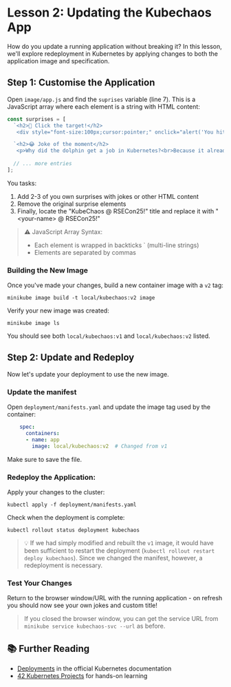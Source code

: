 # Lesson 2: Updating the Kubechaos App
How do you update a running application without breaking it? In this lesson,
we'll explore redeployment in Kubernetes by applying changes to both the
application image and specification. 


## Step 1: Customise the Application
Open `image/app.js` and find the `suprises` variable (line 7).
This is a JavaScript array where each element is a string with HTML content:
```javascript
const surprises = [
  `<h2>🎯 Click the target!</h2>
   <div style="font-size:100px;cursor:pointer;" onclick="alert('You hit it! 🎉')">🎯</div>`,

  `<h2>😂 Joke of the moment</h2>
   <p>Why did the dolphin get a job in Kubernetes?<br>Because it already knew how to work in pods.</p>`,
   
  // ... more entries
];
```
You tasks:

1. Add 2-3 of you own surprises with jokes or other HTML content
2. Remove the original surprise elements
3. Finally, locate the "KubeChaos @ RSECon25!" title and replace it with "<your-name\> @ RSECon25!"


> ⚠️  JavaScript Array Syntax:
>
> - Each element is wrapped in backticks \` (multi-line strings)
> - Elements are separated by commas


### Building the New Image
Once you've made your changes, build a new container image with a `v2` tag:
```
minikube image build -t local/kubechaos:v2 image
```
Verify your new image was created:
```
minikube image ls
```
You should see  both `local/kubechaos:v1` and 
`local/kubechaos:v2` listed.

## Step 2: Update and Redeploy
Now let's update your deployment to use the new image.
### Update the manifest
Open `deployment/manifests.yaml` and update the image tag used by the container:
```yaml
    spec:
      containers:
      - name: app
        image: local/kubechaos:v2  # Changed from v1
```
Make sure to save the file.
### Redeploy the Application:
Apply your changes to the cluster:
```
kubectl apply -f deployment/manifests.yaml
```
Check when the deployment is complete:
```
kubectl rollout status deployment kubechaos
```
> 💡 If we had simply modified and rebuilt the `v1` image,
> it would have been sufficient to restart the
> deployment (`kubectl rollout restart deploy kubechaos`).
> Since we changed the manifest, however, a redeployment 
> is necessary. 

### Test Your Changes
Return to the browser window/URL with the running application -
on refresh you should now see your own jokes and custom title!

> If you closed the browser window, you can get the service
> URL from `minikube service kubechaos-svc --url` as before.

## 📚 Further Reading

- [Deployments](https://kubernetes.io/docs/concepts/workloads/controllers/deployment/)
  in the official Kubernetes documentation
- [42 Kubernetes
  Projects](https://github.com/techiescamp/kubernetes-projects?tab=readme-ov-file)
for hands-on learning
